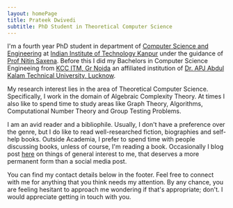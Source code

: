 ```yaml
---
layout: homePage
title: Prateek Dwivedi
subtitle: PhD Student in Theoretical Computer Science
---
```


I'm a fourth year PhD student in department of [Computer Science and Engineering](https://cse.iitk.ac.in/) at [Indian Institute of Technology Kanpur](http://iitk.ac.in/) under the guidance of [Prof Nitin Saxena](https://cse.iitk.ac.in/users/nitin/). Before this I did my Bachelors in Computer Science Engineeing from [KCC ITM, Gr Noida](https://www.kccitm.edu.in/) an affiliated institution of [Dr. APJ Abdul Kalam Technical University, Lucknow](https://aktu.ac.in/).

My research interest lies in the area of Theoretical Computer Science. Specifically, I work in the domain of Algebraic Complexity Theory. At times I also like to spend time to study areas like Graph Theory, Algorithms, Computational Number Theory and Group Testing Problems. 

I am an avid reader and a bibliophile. Usually, I don't have a preference over the genre, but I do like to read well-researched fiction, biographies and self-help books. Outside Academia, I prefer to spend time with people discussing books, unless of course, I'm reading a book. Occasionally I blog post [here](https://prateekdwivedi.in/blog) on things of general interest to me, that deserves a more permanent form than a social media post.

You can find my contact details below in the footer. Feel free to connect with me for anything that you think needs my attention. By any chance, you are feeling hesitant to approach me wondering if that's appropriate; don't. I would appreciate getting in touch with you.
